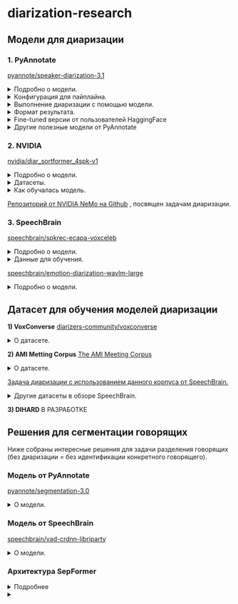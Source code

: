 # diarization-research

## Модели для диаризации
### 1. PyAnnotate <br>
[pyannote/speaker-diarization-3.1](https://huggingface.co/pyannote/speaker-diarization-3.1) <br>

<details>
  <summary>Подробно о модели.</summary>
  
  1. Разделяет аудиозапись на сегменты, где активен каждый говорящий. <br>
  2. Присваивает каждому сегменту уникальный идентификатор говорящего. <br>

  Модель умеет работать с перекрывающейся речью, многоканальными аудио, возможна работа в реальном времени.<br>
  
  **Технические детали**<br>
  - Модель: pyannote/speaker-diarization-3.1.<br>

  - Фреймворк: PyTorch.<br>
  
  - Предобученные веса: Доступны через Hugging Face Model Hub. (Необходимо проверить условия лицензии для коммерческого использования.) <br>
  
  - Языки: Многоязычная поддержка, но с акцентом на английский язык.<br>
  
  - Требования к оборудованию:<br>
  
    - Минимум: CPU (рекомендуется многоядерный процессор).<br>
    
    - Оптимально: GPU (например, NVIDIA с поддержкой CUDA).<br>
</details>

<details>
  <summary>Конфигурация для пайплайна.</summary>
 
```
  version: 3.1.0
  pipeline:
    name: pyannote.audio.pipelines.SpeakerDiarization
    params:
      clustering: AgglomerativeClustering
      embedding: pyannote/wespeaker-voxceleb-resnet34-LM
      embedding_batch_size: 32
      embedding_exclude_overlap: true
      segmentation: pyannote/segmentation-3.0
      segmentation_batch_size: 32
  params:
    clustering:
      method: centroid
      min_cluster_size: 12  # Минимальное количество сегментов, необходимых для формирования кластера.
      threshold: 0.7045654963945799   # Пороговое значение для определения, насколько близко должны быть сегменты, чтобы быть объединенными в один кластер.
    segmentation:
      min_duration_off: 0.0  # Паузы не учитываются.
```
1) **Сегментация:** Аудио разделяется на сегменты, где активен каждый говорящий.

2) **Извлечение эмбеддингов:** Для каждого сегмента извлекаются векторные представления (эмбеддинги) с использованием модели wespeaker-voxceleb-resnet34-LM.

3) **Кластеризация:** Сегменты группируются по говорящим с использованием агломеративной кластеризации.
</details>

<details>
  <summary>Выполнение диаризации с помощью модели.</summary>
  
  ```
  from pyannote.audio import Pipeline, Audio
  import torch
  
  
  class EndpointHandler:
      def __init__(self, path=""):
          # initialize pretrained pipeline
          self._pipeline = Pipeline.from_pretrained("pyannote/speaker-diarization-3.1")
  
          # send pipeline to GPU if available
          if torch.cuda.is_available():
              self._pipeline.to(torch.device("cuda"))
  
          # initialize audio reader
          self._io = Audio()
  
      def __call__(self, data):
          inputs = data.pop("inputs", data)
          waveform, sample_rate = self._io(inputs)
  
          parameters = data.pop("parameters", dict())
          diarization = self.pipeline(
              {"waveform": waveform, "sample_rate": sample_rate}, **parameters
          )
  
          processed_diarization = [
              {
                  "speaker": speaker,
                  "start": f"{turn.start:.3f}",
                  "end": f"{turn.end:.3f}",
              }
              for turn, _, speaker in diarization.itertracks(yield_label=True)
          ]
          return {"diarization": processed_diarization}
```
Этот код:

1. Загружает предобученный пайплайн для диаризации.

2. Читает аудиофайл и преобразует его в waveform.

3. Применяет пайплайн для разделения аудио на сегменты с идентификацией говорящих.

4. Возвращает результат.
</details>

<details>
  <summary>Формат результата.</summary>
  
  ```
  {
    "diarization": [
      {"speaker": "SPEAKER_01", "start": "0.000", "end": "2.345"},
      {"speaker": "SPEAKER_02", "start": "2.346", "end": "5.678"},
      ...
    ]
  }
  ```
</details>

<details>
  <summary>Fine-tuned версии от пользователей HaggingFace</summary>

  |Модель|Результаты|Гиперпараметры|Данные для дообучения|
  |-|--------|---|--|
  |[JSWOOK/pyannote_3_fine_tuning](https://huggingface.co/JSWOOK/pyannote_3_fine_tuning)|Loss: 0.3134 <br> Model Preparation Time: 0.0048<br> Der: 0.0888<br> False Alarm: 0.0134<br> Missed Detection: 0.0337<br> Confusion: 0.0417|learning_rate: 5e-05<br> train_batch_size: 32<br> eval_batch_size: 32<br> seed: 42<br> optimizer: Adam with betas=(0.9,0.999) and epsilon=1e-08<br> lr_scheduler_type: cosine<br> num_epochs: 10|[diarizers-community/voxconverse dataset](https://huggingface.co/datasets/diarizers-community/voxconverse)|
  |[nairaxo/diarization-model-ary](https://huggingface.co/nairaxo/diarization-model-ary) <br><br> [статья автора о диаризации](https://arxiv.org/pdf/2412.12143) > новый подход в идентификации **одного** говорящего в реальном времени, комбинация офлайн и онлайн методов|Loss: 0.3412<br> Der: 0.1116<br> False Alarm: 0.0194<br> Missed Detection: 0.0267<br> Confusion: 0.0655|learning_rate: 0.001<br> train_batch_size: 32<br> eval_batch_size: 32<br> seed: 42<br> optimizer: Use OptimizerNames.ADAMW_TORCH with betas=(0.9,0.999) and epsilon=1e-08 and optimizer_args=No additional optimizer arguments<br> lr_scheduler_type: cosine<br> num_epochs: 5|[talkbank/callhome](https://huggingface.co/datasets/talkbank/callhome), спонтанные телефонные разговоры, языки: англ., кит., япон., нем., испанский|
  |||||
  
</details>

<details>
  <summary>Другие полезные модели от PyAnnotate</summary>

  - Для сегментации: [pyannote/segmentation-3.0](https://huggingface.1319lm.top/pyannote/segmentation-3.0) (описана ниже)
  - Для эмбеддинга: [pyannote/embedding](https://huggingface.1319lm.top/pyannote/embedding)
</details>

### 2. NVIDIA
[nvidia/diar_sortformer_4spk-v1](https://huggingface.co/nvidia/diar_sortformer_4spk-v1) <br>
<details>
  <summary>Подробно о модели.</summary>
  Предобученная модель для диаризции от NVIDIA. Поддерживает распознавание до 4 спикеров.

  - **Архитектура:** Sortformer ([Статья "Sortformer: Seamless Integration of Speaker Diarization and ASR by Bridging Timestamps and Tokens"](https://arxiv.org/pdf/2409.06656)) — новая архитектура для диаризации, основана на трансформерах + механизм self-attention. Новизна заключается в сортировке и перестановке элементов последовательности.

*Модель динамически перестраивает входные данные (например, спектрограммы) в порядке, который лучше подходит для разделения звука. Это позволяет модели более эффективно выделять целевые источники звука.*

  - На вход подается моноканальное аудио (обычно .wav с ЧД 16 кГц).
  - На выходе получаем матрицу TхS:
    - S — максимальное количество говорящих. T — общее количество фреймов, включая заполненные нулями. Каждый фрейм соответствует сегменту аудио длительностью 0,08 секунды.
Каждый элемент матрицы T x S представляет вероятность активности говорящего в диапазоне [0, 1]. Например, элемент матрицы a(150, 2) = 0,95 указывает на 95% вероятность активности второго говорящего в течение временного диапазона [12,00, 12,08] секунд.

  **Ограничения:**

  - Оптимизирована на распознавание до 4 говорящих. Если спикеров больше — может снизиться качество.
  - Работает в офлайн-режиме (The model operates in a non-streaming mode (offline mode)).
  - Максимальная продолжительность тестовой записи зависит от доступной памяти GPU. Для модели RTX A6000 48GB предел составляет около 12 минут.
  - Модель была обучена на общедоступных наборах речевых данных, в основном на английском языке. В результате: а) Производительность может ухудшиться на русской речи. и б) Производительность также может ухудшиться на данных, не похожих на обучающие, например записи в шумных условиях.
</details>

<details>
  <summary>Датасеты.</summary>
  
  Sortformer был обучен на комбинации 2030 часов реальных разговоров и 5150 часов или имитированных аудиосмесей, созданных симулятором речевых данных NeMo.

  Training Datasets (Real conversations)
  
  - Fisher English (LDC)
  - 2004-2010 NIST Speaker Recognition Evaluation (LDC)
  - Librispeech
  - AMI Meeting Corpus
  - VoxConverse-v0.3
  - ICSI
  - AISHELL-4
  - Third DIHARD Challenge Development (LDC)
  - 2000 NIST Speaker Recognition Evaluation, split1 (LDC)

Training Datasets (Used to simulate audio mixtures)

- 2004-2010 NIST Speaker Recognition Evaluation (LDC)
- Librispeech
</details>

<details>
  <summary>Как обучалась модель.</summary>
  
  - Обучалась на 8 nodes of 8×NVIDIA Tesla V100 GPUs.
  - Использовались 90 секундные обучающие образцы.
  - batch size: 4.
  - [Пример скрипта для обучения](https://github.com/NVIDIA/NeMo/blob/main/examples/speaker_tasks/diarization/neural_diarizer/sortformer_diar_train.py).
  - [base config](https://github.com/NVIDIA/NeMo/blob/main/examples/speaker_tasks/diarization/conf/neural_diarizer/sortformer_diarizer_hybrid_loss_4spk-v1.yaml).
</details>

[Репозиторий от NVIDIA NeMo на Github](https://github.com/NVIDIA/NeMo/tree/main/examples/speaker_tasks/diarization) , посвящен задачам диаризации.

### 3. SpeechBrain
[speechbrain/spkrec-ecapa-voxceleb](https://huggingface.co/speechbrain/spkrec-ecapa-voxceleb) <br>
<details>
  <summary>Подробно о модели.</summary>
    
  **Внимание:** модель предназначется для верификации говорящих, но её можно адаптировать для диаризации (возможно, добавив этап кластеризации).
  <details>
  <summary>Возможный код для адаптации.</summary>
  
  ```
  # Извлечение эмбеддингов
  from speechbrain.pretrained import EncoderClassifier
  classifier = EncoderClassifier.from_hparams(source="speechbrain/spkrec-ecapa-voxceleb")
  embeddings = classifier.encode_batch("audio.wav")

  # Кластеризация эмбеддингов
  from sklearn.cluster import KMeans # алгоритм k-means для кластеризации данных
  kmeans = KMeans(n_clusters=num_speakers)
  labels = kmeans.fit_predict(embeddings)
  ```

</details>
   
  **Архитектура:** ECAPA-TDNN (Enhanced CNN-Augmented TDNN) — современная архитектура для извлечения эмбеддингов.
   
  * Сверточные слои (CNN): Для извлечения локальных признаков.
  * Механизмы внимания (Attention): Для учета глобальных зависимостей.
  * Канальное внимание (Channel Attention): Для улучшения качества эмбеддингов.

**Входные данные**

* Аудио: Модель принимает на вход аудиосигнал (например, в формате .wav).
* Частота дискретизации: 16 кГц.

**Выходные данные**

* Эмбеддинги: Модель возвращает векторные представления размерностью 192.

</details>

<details>
  <summary>Данные для обучения.</summary>
  
  * Модель обучена на датасете VoxCeleb (Voxceleb 1+ Voxceleb2), который содержит более 100 000 записей речи от более чем 1 000 говорящих.
  * VoxCeleb включает записи из интервью, ток-шоу и других публичных выступлений.

</details>


[speechbrain/emotion-diarization-wavlm-large](https://huggingface.co/speechbrain/spkrec-ecapa-voxceleb) <br>
<details>
  <summary>Подробно о модели.</summary>

  **Внимание:** данная модель обучена для диаризации **эмоций,** а не спикеров. Но можно глянуть. Статья про модель [SPEECH EMOTION DIARIZATION: WHICH EMOTION APPEARS WHEN?](https://arxiv.org/pdf/2306.12991)

  * Обучена для распознавания базовых эмоций (happy, sad, angry, neutral)
  * Собран отдельный датасет the Zaion Emotion Dataset (ZED).
    * Он содержит 180 высказываний длительностью от 1 до 15 секунд и охватывает 73 спикера разного возраста и пола.
  * EDER(Emotion Diarization Error Rate) = 29.7.
</details>

## Датасет для обучения моделей диаризации
**1) VoxConverse**
[diarizers-community/voxconverse](https://huggingface.co/speechbrain/emotion-diarization-wavlm-large)

<details>
  <summary>О датасете.</summary>
  50 часов звучащей речи. Преимущественно английский язык.
  
  Датасет содержит следующие данные:

  - **Аудиозаписи**
  
    - Формат: .wav (16 кГц, моно).
    
    - Источники: Публичные видео с YouTube (например, интервью, дебаты, ток-шоу).
  
  - **Аннотации**
  
    - Формат: RTTM (Rich Transcription Time Marked).
    
    - Содержание: Временные метки для каждого сегмента речи с указанием идентификатора говорящего.
  
  **Плюсы**
  1. Реальная и разнообразная речь: ютуб-шоу, дебаты.
  2. Открыт и готов к использованию.
  3. Аннотации прописаны вручную.
</details>

**2) AMI Metting Corpus**
[The AMI Meeting Corpus](https://groups.inf.ed.ac.uk/ami/corpus/)
<details>
  <summary>О датасете.</summary>
  100 часов записей совещаний.

  * Формат: видео, mp4. Придется переводить в wav.
  * Язык: английский (не родной язык для спикеров).
  * Запись велась в 3 разных помещениях.
  * Ручная орфографическая транскрипция.
  * Лицензия на корпус позволяет пользователям копировать, распространять и отображать данные для любых целей при условии указания проекта AMI.
</details>

[Задача диаризации с использованием данного корпуса от SpeechBrain.](https://github.com/speechbrain/speechbrain/blob/develop/recipes/AMI/Diarization/README.md)

<details>
  <summary>Другие датасеты в обзоре SpeechBrain.</summary>
  
  * SpeechBrain собрали перечень датасетов для разных задач обработки речи ([GitHub](https://github.com/speechbrain/speechbrain/tree/develop/recipes)). Из интересного -> [Speaker recognition на данных VoxCeleb](https://github.com/speechbrain/speechbrain/tree/develop/recipes/VoxCeleb/SpeakerRec).

  * Датасетов для диаризации больше не представлено.

</details>

**3) DIHARD**
В РАЗРАБОТКЕ

## Решения для сегментации говорящих
Ниже собраны интересные решения для задачи разделения говорящих (без диаризации = без идентификации конкретного говорящего).

### Модель от PyAnnotate
[pyannote/segmentation-3.0](https://huggingface.1319lm.top/pyannote/segmentation-3.0)

<details>
  <summary>О модели.</summary>
  Модель возвращает временные метки (start, end) для каждого сегмента, где активна речь. <br>
  
  **Преимущества:**
  
  - Легко интегрируется в другие решения от библиотеки PyAnnotate.audio <br>
  - Хорошо работает с шумными аудио.
  - Обучена на комбинации стандартных датасетов (AISHELL, AliMeeting, AMI, AVA-AVD, DIHARD, Ego4D, MSDWild, REPERE, and VoxConverse).
  - 
    **Недостатки:**
  
  - Требует много вычислительных ресурсов.<br>
  - Модель обучена в основном на английской речи, может хуже справляться с другими языками.
  - Может хуже справляться с нетипичными сценариями (данные обучения — дебаты, ток-шоу, интервью, телефонные разговоры).
</details>

### Модель от SpeechBrain
[speechbrain/vad-crdnn-libriparty](https://huggingface.co/speechbrain/vad-crdnn-libriparty)

<details>
  <summary>О модели.</summary>
  Модель возвращает матрицу вида: номер сегмента + старт + конец + наличие/отсутствие речи.

  ```
  segment_001  0.00  2.57 NON_SPEECH
  segment_002  2.57  8.20 SPEECH
  segment_003  8.20  9.10 NON_SPEECH
  segment_004  9.10  10.93 SPEECH
  segment_005  10.93  12.00 NON_SPEECH
  segment_006  12.00  14.40 SPEECH
  segment_007  14.40  15.00 NON_SPEECH
  segment_008  15.00  17.70 SPEECH
  ```
  * Принимает на вход аудио формата: моно, 16 кГц.
  * Обучалась на следующих датасетах:

     - LibriParty: https://drive.google.com/file/d/1--cAS5ePojMwNY5fewioXAv9YlYAWzIJ/view?usp=sharing
     - Musan: https://www.openslr.org/resources/17/musan.tar.gz
     - CommonLanguage: https://zenodo.org/record/5036977/files/CommonLanguage.tar.gz?download=1

</details>

### Архитектура SepFormer
<details>
  <summary>Подробнее</summary>
  
  Архитектура нейросети, основанная на трансформерах и механизме self-attention.<br>
  **Характеристики:** 
  
  - Масштабируется (работает с 2-3 и более говорящими).<br>
  - Учитывает контекст аудио (self-attention анализирует глобальные зависимости в аудиосигнале).<br>
  - Эффективно работает с шумом.<br>
    
  **Недостатки:**
  
  - Трансформеры требует много вычислительных ресурсов.<br>
  - Для обучения SepFormer требуется большой объем размеченных данных.

  **Модели:**
  
  - [speechbrain/sepformer-wham](https://huggingface.1319lm.top/speechbrain/sepformer-wham)
</details>


<details>
  <summary></summary>
  текст
  ```
  п
  ```
</details>
